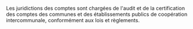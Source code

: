 Les juridictions des comptes sont chargées de l'audit et de la certification des comptes des communes et des établissements publics de coopération intercommunale, conformément aux lois et règlements.